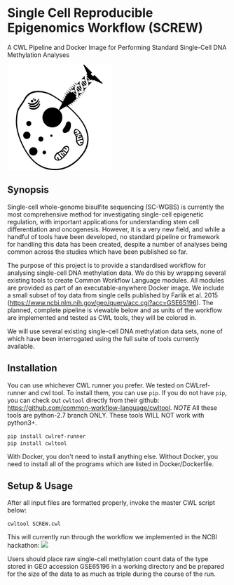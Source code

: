 # Single Cell Reproducible Epigenomics Workflow (SCREW)

A CWL Pipeline and Docker Image for Performing Standard Single-Cell DNA Methylation Analyses

![](logo_design/screw_logo_240.png)

## Synopsis

Single-cell whole-genome bisulfite sequencing (SC-WGBS) is currently the most comprehensive method for investigating single-cell epigenetic regulation, with important applications for understanding stem cell differentiation and oncogenesis. However, it is a very new field, and while a handful of tools have been developed, no standard pipeline or framework for handling this data has been created, despite a number of analyses being common across the studies which have been published so far.

The purpose of this project is to provide a standardised workflow for analysing single-cell DNA methylation data. We do this by wrapping several existing tools to create Common Workflow Language modules. All modules are provided as part of an executable-anywhere Docker image. We include a small subset of toy data from single cells published by Farlik et al. 2015 (https://www.ncbi.nlm.nih.gov/geo/query/acc.cgi?acc=GSE65196). The planned, complete pipeline is viewable below and as units of the workflow are implemented and tested as CWL tools, they will be colored in.

 We will use several existing single-cell DNA methylation data sets, none of which have been interrogated using the full suite of tools currently available.

## Installation

You can use whichever CWL runner you prefer. We tested on CWLref-runner and cwl tool.  To install them, you can use `pip`. If you do not have `pip`, you can check out `cwltool` directly from their github: https://github.com/common-workflow-language/cwltool. *NOTE* All these tools are python-2.7 branch ONLY. These tools WILL NOT work with python3+.

```
pip install cwlref-runner
pip install cwltool
```

With Docker, you don't need to install anything else.  Without Docker, you need to install all of the programs which are listed in Docker/Dockerfile.

## Setup & Usage

After all input files are formatted properly, invoke the master CWL script below:

```
cwltool SCREW.cwl
```

This will currently run through the workflow we implemented in the NCBI hackathon: ![](planning/hackathon_results.png)

Users should place raw single-cell methylation count data of the type stored in GEO accession GSE65196 in a working directory and be prepared for the size of the data to as much as triple during the course of the run.

